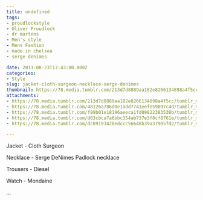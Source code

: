 ```yaml
---
title: undefined
tags:
- proudlockstyle
- Oliver Proudlock
- dr martens
- Men's style
- Mens Fashion
- made in chelsea
- serge denimes

date: 2013-08-23T17:43:00.000Z
categories:
- Style
slug: jacket-cloth-surgeon-necklace-serge-denimes
thumbnail: https://78.media.tumblr.com/213d7d8889aa182e8266134898a4f5cc/tumblr_mrzvwekVQ91rhrm24o1_540.jpg
attachments:
- https://78.media.tumblr.com/213d7d8889aa182e8266134898a4f5cc/tumblr_mrzvwekVQ91rhrm24o1_1280.jpg
- https://78.media.tumblr.com/48126a786d0e1add7741eefe59097c4d/tumblr_mrzvwekVQ91rhrm24o2_1280.jpg
- https://78.media.tumblr.com/f89b01e18196aeeca1fd09822383538b/tumblr_mrzvwekVQ91rhrm24o3_1280.jpg
- https://78.media.tumblr.com/d63cbca7a6bbc354ab737e3f8cf8761e/tumblr_mrzvwekVQ91rhrm24o4_1280.jpg
- https://78.media.tumblr.com/dc89193428edccc56648b39a37905fd2/tumblr_mrzvwekVQ91rhrm24o5_1280.jpg

---
```


Jacket - Cloth Surgeon   

  Necklace - Serge DeNimes Padlock necklace  

  Trousers -  Diesel  

  Watch - Mondaine  

...
